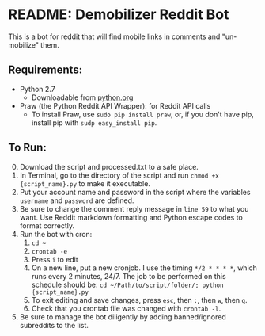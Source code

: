 # README: Demobilizer Reddit Bot

This is a bot for reddit that will find mobile links in comments and "un-mobilize" them.

## Requirements:
- Python 2.7
	- Downloadable from [python.org](http://python.org)
- Praw (the Python Reddit API Wrapper): for Reddit API calls
	- To install Praw, use `sudo pip install praw`, or, if you don't have pip, install pip with `sudp easy_install pip`.

## To Run:

0. Download the script and processed.txt to a safe place.
1. In Terminal, go to the directory of the script and run `chmod +x {script_name}.py` to make it executable.
2. Put your account name and password in the script where the variables `username` and `password` are defined.
3. Be sure to change the comment reply message in `line 59` to what you want. Use Reddit markdown formatting and Python escape codes to format correctly.
4. Run the bot with cron:
	1. `cd ~`
	2. `crontab -e`
	3. Press `i` to edit
	4. On a new line, put a new cronjob. I use the timing `*/2 * * * *`, which runs every 2 minutes, 24/7. The job to be performed on this schedule should be: `cd ~/Path/to/script/folder/; python {script_name}.py`
	5. To exit editing and save changes, press `esc`, then `:`, then `w`, then `q`.
	6. Check that you crontab file was changed with `crontab -l`.
5. Be sure to manage the bot diligently by adding banned/ignored subreddits to the list.
